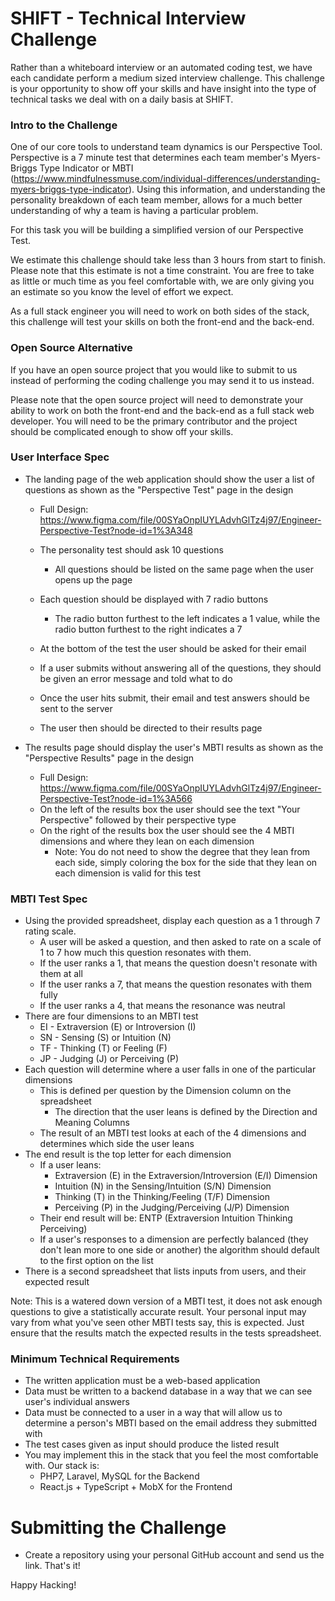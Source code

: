 # SHIFT - Technical Interview Challenge

Rather than a whiteboard interview or an automated coding test, we have each candidate perform a medium sized interview challenge. This challenge is your opportunity to show off your skills and have insight into the type of technical tasks we deal with on a daily basis at SHIFT.

### Intro to the Challenge

One of our core tools to understand team dynamics is our Perspective Tool. Perspective is a 7 minute test that determines each team member's Myers-Briggs Type Indicator or MBTI (https://www.mindfulnessmuse.com/individual-differences/understanding-myers-briggs-type-indicator). Using this information, and understanding the personality breakdown of each team member, allows for a much better understanding of why a team is having a particular problem.

For this task you will be building a simplified version of our Perspective Test.

We estimate this challenge should take less than 3 hours from start to finish. Please note that this estimate is not a time constraint. You are free to take as little or much time as you feel comfortable with, we are only giving you an estimate so you know the level of effort we expect.

As a full stack engineer you will need to work on both sides of the stack, this challenge will test your skills on both the front-end and the back-end.

### Open Source Alternative

If you have an open source project that you would like to submit to us instead of performing the coding challenge you may send it to us instead.

Please note that the open source project will need to demonstrate your ability to work on both the front-end and the back-end as a full stack web developer. You will need to be the primary contributor and the project should be complicated enough to show off your skills.

### User Interface Spec

-   The landing page of the web application should show the user a list of questions as shown as the "Perspective Test" page in the design

    -   Full Design: https://www.figma.com/file/00SYaOnpIUYLAdvhGlTz4j97/Engineer-Perspective-Test?node-id=1%3A348
    -   The personality test should ask 10 questions

        -   All questions should be listed on the same page when the user opens up the page

    -   Each question should be displayed with 7 radio buttons
        -   The radio button furthest to the left indicates a 1 value, while the radio button furthest to the right indicates a 7
    -   At the bottom of the test the user should be asked for their email
    -   If a user submits without answering all of the questions, they should be given an error message and told what to do
    -   Once the user hits submit, their email and test answers should be sent to the server
    -   The user then should be directed to their results page

-   The results page should display the user's MBTI results as shown as the "Perspective Results" page in the design
    -   Full Design: https://www.figma.com/file/00SYaOnpIUYLAdvhGlTz4j97/Engineer-Perspective-Test?node-id=1%3A566
    -   On the left of the results box the user should see the text "Your Perspective" followed by their perspective type
    -   On the right of the results box the user should see the 4 MBTI dimensions and where they lean on each dimension
        -   Note: You do not need to show the degree that they lean from each side, simply coloring the box for the side that they lean on each dimension is valid for this test

### MBTI Test Spec

-   Using the provided spreadsheet, display each question as a 1 through 7 rating scale.
    -   A user will be asked a question, and then asked to rate on a scale of 1 to 7 how much this question resonates with them.
    -   If the user ranks a 1, that means the question doesn't resonate with them at all
    -   If the user ranks a 7, that means the question resonates with them fully
    -   If the user ranks a 4, that means the resonance was neutral
-   There are four dimensions to an MBTI test
    -   EI - Extraversion (E) or Introversion (I)
    -   SN - Sensing (S) or Intuition (N)
    -   TF - Thinking (T) or Feeling (F)
    -   JP - Judging (J) or Perceiving (P)
-   Each question will determine where a user falls in one of the particular dimensions
    -   This is defined per question by the Dimension column on the spreadsheet
        -   The direction that the user leans is defined by the Direction and Meaning Columns
    -   The result of an MBTI test looks at each of the 4 dimensions and determines which side the user leans
-   The end result is the top letter for each dimension
    -   If a user leans:
        -   Extraversion (E) in the Extraversion/Introversion (E/I) Dimension
        -   Intuition (N) in the Sensing/Intuition (S/N) Dimension
        -   Thinking (T) in the Thinking/Feeling (T/F) Dimension
        -   Perceiving (P) in the Judging/Perceiving (J/P) Dimension
    -   Their end result will be: ENTP (Extraversion Intuition Thinking Perceiving)
    -   If a user's responses to a dimension are perfectly balanced (they don't lean more to one side or another) the algorithm should default to the first option on the list
-   There is a second spreadsheet that lists inputs from users, and their expected result

Note: This is a watered down version of a MBTI test, it does not ask enough questions to give a statistically accurate result. Your personal input may vary from what you've seen other MBTI tests say, this is expected. Just ensure that the results match the expected results in the tests spreadsheet.

### Minimum Technical Requirements

-   The written application must be a web-based application
-   Data must be written to a backend database in a way that we can see user's individual answers
-   Data must be connected to a user in a way that will allow us to determine a person's MBTI based on the email address they submitted with
-   The test cases given as input should produce the listed result
-   You may implement this in the stack that you feel the most comfortable with. Our stack is:
    -   PHP7, Laravel, MySQL for the Backend
    -   React.js + TypeScript + MobX for the Frontend

# Submitting the Challenge

-   Create a repository using your personal GitHub account and send us the link. That's it!

Happy Hacking!
